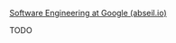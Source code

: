 [Software Engineering at Google (abseil.io)](https://abseil.io/resources/swe-book/html/toc.html)

TODO